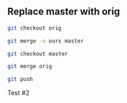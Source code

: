 ## Replace master with orig

```bash
git checkout orig

git merge -s ours master

git checkout master

git merge orig

git push
```

Test #2
